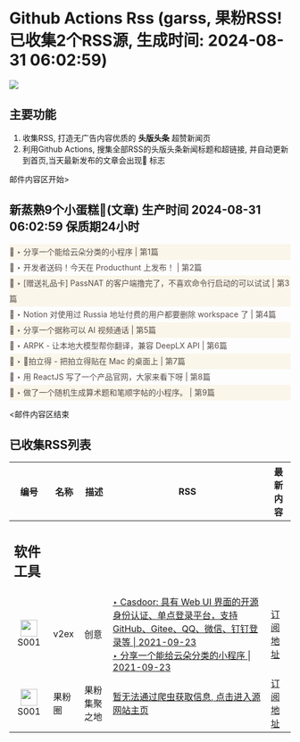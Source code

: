 # Github Actions Rss (garss, 果粉RSS! 已收集2个RSS源, 生成时间: 2024-08-31 06:02:59)

![](https://cdn.jsdelivr.net/gh/xinkeji/garss/_media/ga-rss.png)



## 主要功能
1. 收集RSS, 打造无广告内容优质的 **头版头条** 超赞新闻页
2. 利用Github Actions, 搜集全部RSS的头版头条新闻标题和超链接, 并自动更新到首页,当天最新发布的文章会出现🌈 标志

邮件内容区开始>
<h2>新蒸熟9个小蛋糕🍰(文章) 生产时间 2024-08-31 06:02:59 保质期24小时</h2>

<div style='line-height:3;background-color:#FAF6EA;' ><a href='https://www.v2ex.com/t/1068899#reply64' style="line-height:2;text-decoration:none;display:block;color:#584D49;">🌈 ‣ 分享一个能给云朵分类的小程序 | 第1篇</a></div><div style='line-height:3;' ><a href='https://www.v2ex.com/t/1069115#reply1' style="line-height:2;text-decoration:none;display:block;color:#584D49;">🌈 ‣ 开发者送码！今天在 Producthunt 上发布！ | 第2篇</a></div><div style='line-height:3;background-color:#FAF6EA;' ><a href='https://www.v2ex.com/t/1069114#reply0' style="line-height:2;text-decoration:none;display:block;color:#584D49;">🌈 ‣ [赠送礼品卡] PassNAT 的客户端撸完了，不喜欢命令行启动的可以试试 | 第3篇</a></div><div style='line-height:3;' ><a href='https://www.v2ex.com/t/1069056#reply16' style="line-height:2;text-decoration:none;display:block;color:#584D49;">🌈 ‣ Notion 对使用过 Russia 地址付费的用户都要删除 workspace 了 | 第4篇</a></div><div style='line-height:3;background-color:#FAF6EA;' ><a href='https://www.v2ex.com/t/1069100#reply2' style="line-height:2;text-decoration:none;display:block;color:#584D49;">🌈 ‣ 分享一个据称可以 AI 视频通话 | 第5篇</a></div><div style='line-height:3;' ><a href='https://www.v2ex.com/t/1068946#reply5' style="line-height:2;text-decoration:none;display:block;color:#584D49;">🌈 ‣ ARPK - 让本地大模型帮你翻译，兼容 DeepLX API | 第6篇</a></div><div style='line-height:3;background-color:#FAF6EA;' ><a href='https://www.v2ex.com/t/1068985#reply0' style="line-height:2;text-decoration:none;display:block;color:#584D49;">🌈 ‣ 📸拍立得 - 把拍立得贴在 Mac 的桌面上 | 第7篇</a></div><div style='line-height:3;' ><a href='https://www.v2ex.com/t/1068925#reply6' style="line-height:2;text-decoration:none;display:block;color:#584D49;">🌈 ‣ 用 ReactJS 写了一个产品官网，大家来看下呀 | 第8篇</a></div><div style='line-height:3;background-color:#FAF6EA;' ><a href='https://www.v2ex.com/t/1068943#reply3' style="line-height:2;text-decoration:none;display:block;color:#584D49;">🌈 ‣ 做了一个随机生成算术题和笔顺字帖的小程序。 | 第9篇</a></div>

<邮件内容区结束

## 已收集RSS列表

| 编号 | 名称 | 描述 | RSS | 最新内容 |
| --- | --- | --- | --- | --- |
| <h2 id="软件工具">软件工具</h2> |  |   |  |  |
| <div id="S001" style="text-align: center;"><img src="https://cdn.jsdelivr.net/gh/zhaoolee/garss/_media/favicon/S001.png" width="30px" style="width:30px;height: auto;"/><br><span>S001</span></div> | v2ex | 创意 | [‣ Casdoor: 具有 Web UI 界面的开源身份认证、单点登录平台，支持 GitHub、Gitee、QQ、微信、钉钉登录等 \| 2021-09-23](https://www.v2ex.com/t/803669#reply331)<br/>[‣ 分享一个能给云朵分类的小程序 \| 2021-09-23](https://www.v2ex.com/t/1068899#reply64) | [订阅地址](https://www.v2ex.com/feed/tab/creative.xml) |
| <div id="S001" style="text-align: center;"><img src="https://cdn.jsdelivr.net/gh/zhaoolee/garss/_media/favicon/S001.png" width="30px" style="width:30px;height: auto;"/><br><span>S001</span></div> | 果粉圈 | 果粉集聚之地 | [暂无法通过爬虫获取信息, 点击进入源网站主页](https://g0f.cn) | [订阅地址](https://g0f.cn/rss.xml) |



